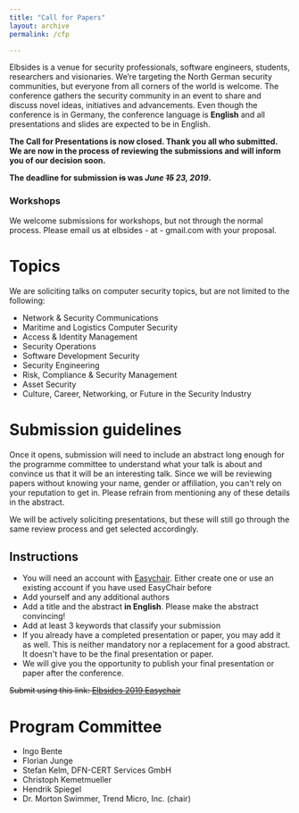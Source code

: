 ```yaml
---
title: "Call for Papers"
layout: archive
permalink: /cfp

---
```


Elbsides is a venue for security professionals, software engineers, students, researchers and visionaries. We’re targeting the North German security communities, but everyone from all corners of the world is welcome. The conference gathers the security community in an event to share and discuss novel ideas, initiatives and advancements. Even though the conference is in Germany, the conference language is **English** and all presentations and slides are expected to be in English.

**The Call for Presentations is now closed. Thank you all who submitted. We are now in the process of reviewing the submissions and will inform you of our decision soon.**

**The deadline for submission ~~is~~ was *June ~~15~~ 23, 2019*.**

### Workshops ###

We welcome submissions for workshops, but not through the normal process. Please email us at elbsides -
at -  gmail.com with your proposal.

# Topics #

We are soliciting talks on computer security topics, but are not limited to the following:

* Network & Security Communications
* Maritime and Logistics Computer Security
* Access & Identity Management
* Security Operations
* Software Development Security
* Security Engineering
* Risk, Compliance & Security Management
* Asset Security
* Culture, Career, Networking, or Future in the Security Industry

# Submission guidelines #

Once it opens, submission will need to include an abstract long enough for the programme committee to understand what your talk is about and convince us that it will be an interesting talk. Since we will be reviewing papers without knowing your name, gender or affiliation, you can't rely on your reputation to get in. Please refrain from mentioning any of these details in the abstract.

We will be actively soliciting presentations, but these will still go through the same review process and get selected accordingly.

## Instructions ##

* You will need an account with [Easychair](https://easychair.org). Either create one or use an existing account if you have used EasyChair before
* Add yourself and any additional authors
* Add a title and the abstract **in English**. Please make the abstract convincing!
* Add at least 3 keywords that classify your submission
* If you already have a completed presentation or paper, you may add it as well. This is neither mandatory nor a replacement for a good abstract. It doesn't have to be the final presentation or paper.
* We will give you the opportunity to publish your final presentation or paper after the conference.

~~Submit using this link: [Elbsides 2019 Easychair](https://easychair.org/conferences/?conf=elbsides2019)~~

# Program Committee #

* Ingo Bente
* Florian Junge
* Stefan Kelm, DFN-CERT Services GmbH
* Christoph Kemetmueller
* Hendrik Spiegel
* Dr. Morton Swimmer, Trend Micro, Inc. (chair)
